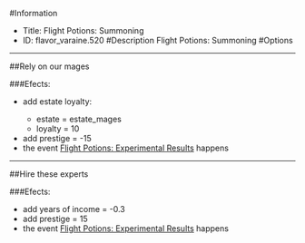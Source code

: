 #Information
 - Title: Flight Potions: Summoning
 - ID: flavor_varaine.520
#Description
Flight Potions: Summoning
#Options

___
##Rely on our mages

###Efects:<ul><li>add estate loyalty:</li><ul><li>estate = estate_mages</li><li>loyalty = 10</li></ul><li>add prestige = -15</li><li>the event [Flight Potions: Experimental Results](../events/flight_potions_experimental_results.md) happens</li></ul>

___
##Hire these experts

###Efects:<ul><li>add years of income = -0.3</li><li>add prestige = 15</li><li>the event [Flight Potions: Experimental Results](../events/flight_potions_experimental_results.md) happens</li></ul>
